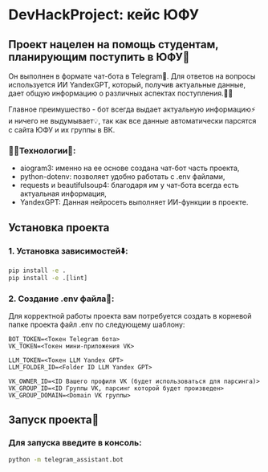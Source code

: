 # DevHackProject: кейс ЮФУ

## Проект нацелен на помощь студентам, планирующим поступить в ЮФУ🏫

Он выполнен в формате чат-бота в Telegram📨. Для ответов на вопросы
используется ИИ YandexGPT, который, получив актуальные данные,
дает общую информацию о различных аспектах поступления.👨‍🎓

Главное преимушество - бот всегда выдает актуальную информацию⚡ и
ничего не выдумывает💡, так как все данные автоматически парсятся с сайта ЮФУ
и их группы в ВК.


### 🧑‍💻Технологии📕:
- aiogram3: именно на ее основе создана чат-бот часть проекта,
- python-dotenv: позволяет удобно работать с .env файлами,
- requests и beautifulsoup4: благодаря им у чат-бота всегда есть актуальная информация,
- YandexGPT: Данная нейросеть выполняет ИИ-функции в проекте.

## Установка проекта

### 1. Установка зависимостей⬇️: 

```cmd
pip install -e .
pip install -e .[lint]
```

### 2. Создание .env файла🔐:

Для корректной работы проекта вам потребуется создать в корневой папке проекта файл .env по следующему шаблону:
```env
BOT_TOKEN=<Токен Telegram бота>
VK_TOKEN=<Toкен мини-приложения VK>

LLM_TOKEN=<Токен LLM Yandex GPT>
LLM_FOLDER_ID=<Folder ID LLM Yandex GPT>

VK_OWNER_ID=<ID Вашего профиля VK (будет использоваться для парсинга)>
VK_GROUP_ID=<ID Группы VK, парсинг которой будет произведен>
VK_GROUP_DOMAIN=<Domain VK группы>
```

## Запуск проекта🌟

### Для запуска введите в консоль:

```cmd
python -m telegram_assistant.bot
```